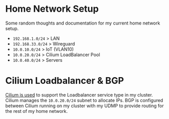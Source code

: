 # Home Network Setup

Some random thoughts and documentation for my current home network setup.

- `192.168.1.0/24` > LAN
- `192.168.33.0/24` > Wireguard
- `10.0.10.0/24` > IoT (VLAN10)
- `10.0.20.0/24` > Cilium LoadBalancer Pool
- `10.0.40.0/24` > Servers

# Cilium Loadbalancer & BGP

[Cilium is used](https://docs.cilium.io/en/stable/network/lb-ipam/) to support the
Loadbalancer service type in my cluster. Cilium manages the `10.0.20.0/24` subnet
to allocate IPs. BGP is configured between Cilium running on my cluster with my UDMP
to provide routing for the rest of my home network.
